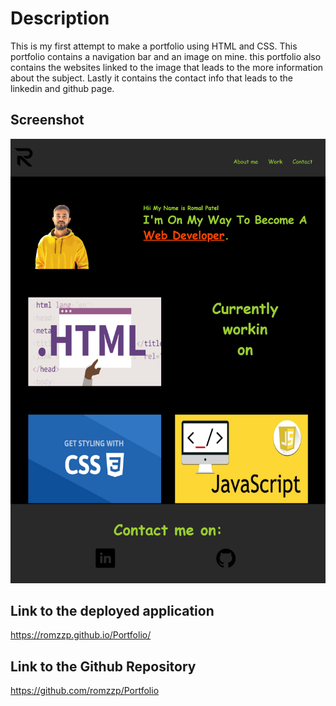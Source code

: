 # Description

This is my first attempt to make a portfolio using HTML and CSS.
This portfolio contains a navigation bar and an image on mine. this portfolio also contains the websites linked to the image that leads to the more information about the subject. Lastly it contains the contact info that leads to the linkedin and github page.
## Screenshot

<img src="/images/portfolioss.png"/>

## Link to the deployed application
https://romzzp.github.io/Portfolio/

## Link to the Github Repository
https://github.com/romzzp/Portfolio
